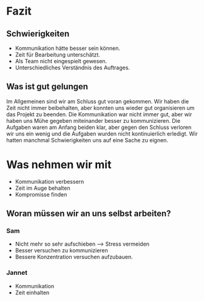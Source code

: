 # Fazit

## Schwierigkeiten

* Kommunikation hätte besser sein können.
* Zeit für Bearbeitung unterschätzt.
* Als Team nicht eingespielt gewesen.
* Unterschiedliches Verständnis des Auftrages.


## Was ist gut gelungen

Im Allgemeinen sind wir am Schluss gut voran gekommen. 
Wir haben die Zeit nicht immer beibehalten, aber konnten uns wieder gut organisieren um das Projekt zu beenden.
Die Kommunikation war nicht immer gut, aber wir haben uns Mühe gegeben miteinander besser zu kommunizieren.
Die Aufgaben waren am Anfang beiden klar, aber gegen den Schluss verloren wir uns ein wenig und die Aufgaben wurden nicht kontinuierlich erledigt. Wir hatten manchmal Schwierigkeiten uns auf eine Sache zu eignen.

# Was nehmen wir mit
* Kommunikation verbessern
* Zeit im Auge behalten
* Kompromisse finden

## Woran müssen wir an uns selbst arbeiten?

### Sam

* Nicht mehr so sehr aufschieben --> Stress vermeiden
* Besser versuchen zu kommunizieren
* Bessere Konzentration versuchen aufzubauen.

### Jannet

* Kommunikation
* Zeit einhalten

